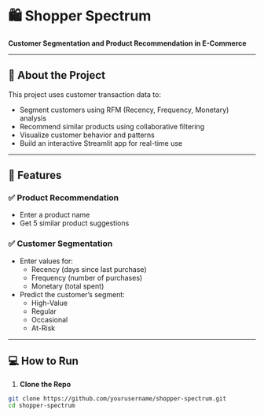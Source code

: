 # 🛍️ Shopper Spectrum

**Customer Segmentation and Product Recommendation in E-Commerce**

---

## 📌 About the Project

This project uses customer transaction data to:
- Segment customers using RFM (Recency, Frequency, Monetary) analysis
- Recommend similar products using collaborative filtering
- Visualize customer behavior and patterns
- Build an interactive Streamlit app for real-time use

---

## 🔧 Features

### ✅ Product Recommendation
- Enter a product name
- Get 5 similar product suggestions

### ✅ Customer Segmentation
- Enter values for:
  - Recency (days since last purchase)
  - Frequency (number of purchases)
  - Monetary (total spent)
- Predict the customer’s segment:
  - High-Value
  - Regular
  - Occasional
  - At-Risk

---

## 💻 How to Run

1. **Clone the Repo**
```bash
git clone https://github.com/yourusername/shopper-spectrum.git
cd shopper-spectrum
